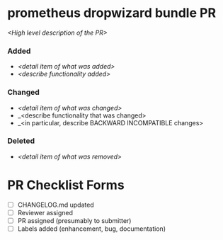 # prometheus dropwizard bundle PR

_&lt;High level description of the PR&gt;_

### Added
* _&lt;detail item of what was added&gt;_
* _&lt;describe functionality added&gt;_

### Changed
* _&lt;detail item of what was changed&gt;_
* _&lt;describe functionality that was changed&gt;
* _&lt;in particular, describe BACKWARD INCOMPATIBLE changes&gt;

### Deleted
* _&lt;detail item of what was removed&gt;_


# PR Checklist Forms

- [ ] CHANGELOG.md updated
- [ ] Reviewer assigned
- [ ] PR assigned (presumably to submitter)
- [ ] Labels added (enhancement, bug, documentation) 